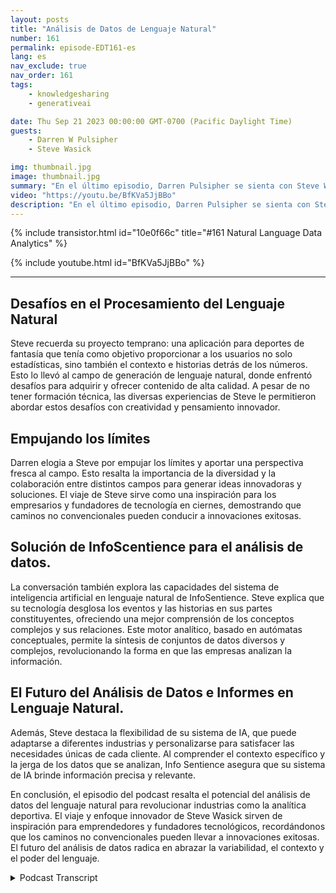 ```yaml
---
layout: posts
title: "Análisis de Datos de Lenguaje Natural"
number: 161
permalink: episode-EDT161-es
lang: es
nav_exclude: true
nav_order: 161
tags:
    - knowledgesharing
    - generativeai

date: Thu Sep 21 2023 00:00:00 GMT-0700 (Pacific Daylight Time)
guests:
    - Darren W Pulsipher
    - Steve Wasick

img: thumbnail.jpg
image: thumbnail.jpg
summary: "En el último episodio, Darren Pulsipher se sienta con Steve Wasick, el CEO y fundador de InfoSentience, para discutir el poder y el potencial del análisis de datos de lenguaje natural. Steve, quien proviene de un trasfondo no convencional como licenciado en inglés convertido en guionista convertido en abogado convertido en fundador de tecnología, aporta una perspectiva única al campo."
video: "https://youtu.be/BfKVa5JjBBo"
description: "En el último episodio, Darren Pulsipher se sienta con Steve Wasick, el CEO y fundador de InfoSentience, para discutir el poder y el potencial del análisis de datos de lenguaje natural. Steve, quien proviene de un trasfondo no convencional como licenciado en inglés convertido en guionista convertido en abogado convertido en fundador de tecnología, aporta una perspectiva única al campo."
---
```


<div>
{% include transistor.html id="10e0f66c" title="#161 Natural Language Data Analytics" %}

{% include youtube.html id="BfKVa5JjBBo" %}
</div>

---

## Desafíos en el Procesamiento del Lenguaje Natural

Steve recuerda su proyecto temprano: una aplicación para deportes de fantasía que tenía como objetivo proporcionar a los usuarios no solo estadísticas, sino también el contexto e historias detrás de los números. Esto lo llevó al campo de generación de lenguaje natural, donde enfrentó desafíos para adquirir y ofrecer contenido de alta calidad. A pesar de no tener formación técnica, las diversas experiencias de Steve le permitieron abordar estos desafíos con creatividad y pensamiento innovador.

## Empujando los límites

Darren elogia a Steve por empujar los límites y aportar una perspectiva fresca al campo. Esto resalta la importancia de la diversidad y la colaboración entre distintos campos para generar ideas innovadoras y soluciones. El viaje de Steve sirve como una inspiración para los empresarios y fundadores de tecnología en ciernes, demostrando que caminos no convencionales pueden conducir a innovaciones exitosas.

## Solución de InfoScentience para el análisis de datos.

La conversación también explora las capacidades del sistema de inteligencia artificial en lenguaje natural de InfoSentience. Steve explica que su tecnología desglosa los eventos y las historias en sus partes constituyentes, ofreciendo una mejor comprensión de los conceptos complejos y sus relaciones. Este motor analítico, basado en autómatas conceptuales, permite la síntesis de conjuntos de datos diversos y complejos, revolucionando la forma en que las empresas analizan la información.

## El Futuro del Análisis de Datos e Informes en Lenguaje Natural.

Además, Steve destaca la flexibilidad de su sistema de IA, que puede adaptarse a diferentes industrias y personalizarse para satisfacer las necesidades únicas de cada cliente. Al comprender el contexto específico y la jerga de los datos que se analizan, Info Sentience asegura que su sistema de IA brinde información precisa y relevante.

En conclusión, el episodio del podcast resalta el potencial del análisis de datos del lenguaje natural para revolucionar industrias como la analítica deportiva. El viaje y enfoque innovador de Steve Wasick sirven de inspiración para emprendedores y fundadores tecnológicos, recordándonos que los caminos no convencionales pueden llevar a innovaciones exitosas. El futuro del análisis de datos radica en abrazar la variabilidad, el contexto y el poder del lenguaje.



<details>
<summary> Podcast Transcript </summary>

<p></p>

</details>
